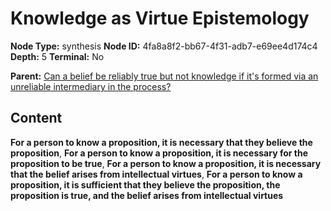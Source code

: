 # Knowledge as Virtue Epistemology

**Node Type:** synthesis
**Node ID:** 4fa8a8f2-bb67-4f31-adb7-e69ee4d174c4
**Depth:** 5
**Terminal:** No

**Parent:** [Can a belief be reliably true but not knowledge if it's formed via an unreliable intermediary in the process?](can-a-belief-be-reliably-true-but-not-knowledge-if-its-formed-via-an-unreliable-intermediary-in-the-process-antithesis-b16c6c0d-4ddc-4b32-97b3-e5ee0d5e26e0.md)

## Content

**For a person to know a proposition, it is necessary that they believe the proposition**, **For a person to know a proposition, it is necessary for the proposition to be true**, **For a person to know a proposition, it is necessary that the belief arises from intellectual virtues**, **For a person to know a proposition, it is sufficient that they believe the proposition, the proposition is true, and the belief arises from intellectual virtues**
